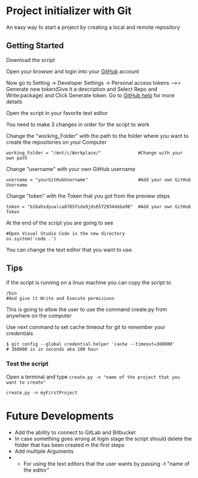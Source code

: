 # Project initializer with Git
An easy way to start a project by creating a local and remote repository 

## Getting Started 

Download the script

Open your browser and login into your  [GitHub](https://github.com/) account

Now go to Setting -> Developer Settings  -> Personal access tokens -->> Generate new token(Give it a description and Select Repo and Write:package) and Click Generate token.  Go to [GitHub help](https://help.github.com/en/github/authenticating-to-githubcreating-a-personal-access-token-for-the-command-line) for more details 

Open the script in your favorite text editor

You need to make 3 changes in order for the script to work 


Change the "working_Folder" with the path to the folder where you want to create the repositories on your Computer   

```
working_Folder = "/mnt/c/Workplace/"              #Change with your own path
```

Change "username" with your own GitHub username
```
username = "yourGitHubUsername"                   #Add your own GitHub Username
```
Change "token" with the Token that you got from the preview steps 
```
token = "b18ahsdyualca8785fsda9jds6572934deba98"  #Add your own GitHub Token
```

At the end of the script you are going to see  

```
#Open Visual Studio Code in the new directory  
os.system('code .')
```

You can change the text editor that you want to use.

## Tips
If the script is running on a linux machine you can copy the script to
```
/bin 
#And give it Write and Execute permisions 
```

This is going to allow the user to use the command create.py from anywhere on the computer 

Use next command to set cache timeout for git to remember your credentials 
```
$ git config --global credential.helper 'cache --timeout=360000' 
# 360000 is in seconds aka 100 hour
```

### Test the script
Open a terminal and type ``` create.py -n "name of the project that you want to create" ```
```
create.py -n myFirstProject
```







# Future Developments

* Add the ability to connect to GitLab and Bitbucket
* In case something goes wrong at login stage the script should delete the folder that has been created in the first steps
* Add multiple Arguments
* * For using the text editors that the user wants by passing -t "name of the editor"



